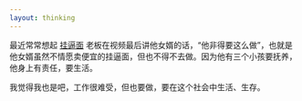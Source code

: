 ```yaml
---
layout: thinking
---
```


最近常常想起 [挂逼面](https://www.youtube.com/watch?v=u7XhF34Lwbs) 老板在视频最后讲他女婿的话，“他非得要这么做”，也就是他女婿虽然不情愿卖便宜的挂逼面，但也不得不去做。因为他有三个小孩要抚养，他身上有责任，要生活。

我觉得我也是吧，工作很难受，但也要做，要在这个社会中生活、生存。
